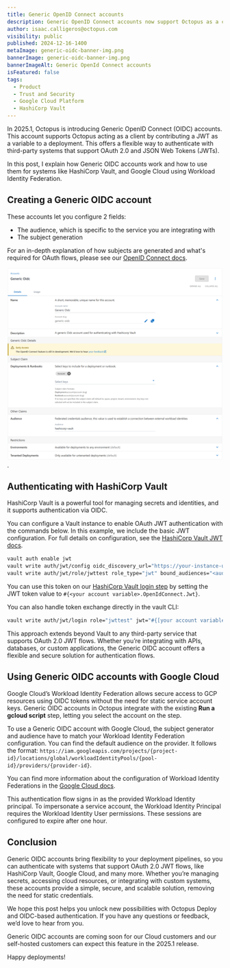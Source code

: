```yaml
---
title: Generic OpenID Connect accounts
description: Generic OpenID Connect accounts now support Octopus as a client to autheticate with services like HashiCorp Vault, GCP, and many more.
author: isaac.calligeros@octopus.com
visibility: public
published: 2024-12-16-1400
metaImage: generic-oidc-banner-img.png
bannerImage: generic-oidc-banner-img.png
bannerImageAlt: Generic OpenId Connect accounts
isFeatured: false
tags: 
  - Product
  - Trust and Security
  - Google Cloud Platform
  - HashiCorp Vault
---
```


In 2025.1, Octopus is introducing Generic OpenID Connect (OIDC) accounts. This account supports Octopus acting as a client by contributing a JWT as a variable to a deployment. This offers a flexible way to authenticate with third-party systems that support OAuth 2.0 and JSON Web Tokens (JWTs). 

In this post, I explain how Generic OIDC accounts work and how to use them for systems like HashiCorp Vault, and Google Cloud using Workload Identity Federation.

## Creating a Generic OIDC account

These accounts let you configure 2 fields: 

- The audience, which is specific to the service you are integrating with
- The subject generation

For an in-depth explanation of how subjects are generated and what's required for OAuth flows, please see our [OpenID Connect docs](https://octopus.com/docs/infrastructure/accounts/openid-connect).

![Generic OpenId Connect account creation](generic-oidc-account-creation.png).

## Authenticating with HashiCorp Vault

HashiCorp Vault is a powerful tool for managing secrets and identities, and it supports authentication via OIDC.

You can configure a Vault instance to enable OAuth JWT authentication with the commands below. In this example, we include the basic JWT configuration. For full details on configuration, see the [HashiCorp Vault JWT docs](https://developer.hashicorp.com/vault/docs/auth/jwt).

``` bash
vault auth enable jwt
vault write auth/jwt/config oidc_discovery_url="https://your-instance-url" bound_issuer="https://your-instance-url"
vault write auth/jwt/role/jwttest role_type="jwt" bound_audiences="<audience>" bound_subject="account:<account-slug>" user_claim="<audience>" policies="default" ttl="1h"
```

You can use this token on our [HashiCorp Vault login step](https://octopus.com/integrations/hashicorp-vault/hashicorp-vault-jwt-login) by setting the JWT token value to `#{<your account variable>.OpenIdConnect.Jwt}`. 

You can also handle token exchange directly in the vault CLI:
```bash
vault write auth/jwt/login role="jwttest" jwt="#{[your account variable].OpenIdConnect.Jwt}"
```

This approach extends beyond Vault to any third-party service that supports OAuth 2.0 JWT flows. Whether you’re integrating with APIs, databases, or custom applications, the Generic OIDC account offers a flexible and secure solution for authentication flows.

## Using Generic OIDC accounts with Google Cloud

Google Cloud’s Workload Identity Federation allows secure access to GCP resources using OIDC tokens without the need for static service account keys. Generic OIDC accounts in Octopus integrate with the existing **Run a gcloud script** step, letting you select the account on the step.

To use a Generic OIDC account with Google Cloud, the subject generator and audience have to match your Workload Identity Federation configuration. You can find the default audience on the provider. It follows the format: `https://iam.googleapis.com/projects/{project-id}/locations/global/workloadIdentityPools/{pool-id}/providers/{provider-id}`. 

You can find more information about the configuration of Workload Identity Federations in the [Google Cloud docs](https://cloud.google.com/iam/docs/workload-identity-federation-with-other-providers). 

This authentication flow signs in as the provided Workload Identity principal. To impersonate a service account, the Workload Identity Principal requires the Workload Identity User permissions. These sessions are configured to expire after one hour.

## Conclusion 

Generic OIDC accounts bring flexibility to your deployment pipelines, so you can authenticate with systems that support OAuth 2.0 JWT flows, like HashiCorp Vault, Google Cloud, and many more. Whether you’re managing secrets, accessing cloud resources, or integrating with custom systems, these accounts provide a simple, secure, and scalable solution, removing the need for static credentials.

We hope this post helps you unlock new possibilities with Octopus Deploy and OIDC-based authentication. If you have any questions or feedback, we’d love to hear from you.

Generic OIDC accounts are coming soon for our Cloud customers and our self-hosted customers can expect this feature in the 2025.1 release.

Happy deployments!